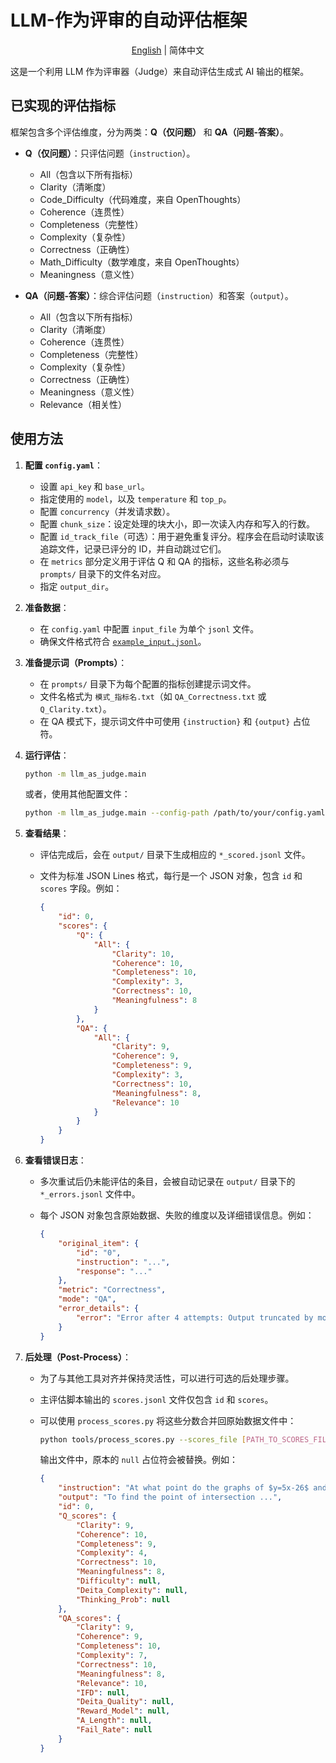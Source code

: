 # LLM-作为评审的自动评估框架

<p align="center">
  <a href="./README.md">English</a> | 简体中文
</p>

这是一个利用 LLM 作为评审器（Judge）来自动评估生成式 AI 输出的框架。

## 已实现的评估指标

框架包含多个评估维度，分为两类：**Q（仅问题）** 和 **QA（问题-答案）**。

- **Q（仅问题）**：只评估问题（`instruction`）。
  - All（包含以下所有指标）
  - Clarity（清晰度）
  - Code_Difficulty（代码难度，来自 OpenThoughts）
  - Coherence（连贯性）
  - Completeness（完整性）
  - Complexity（复杂性）
  - Correctness（正确性）
  - Math_Difficulty（数学难度，来自 OpenThoughts）
  - Meaningness（意义性）

- **QA（问题-答案）**：综合评估问题（`instruction`）和答案（`output`）。
  - All（包含以下所有指标）
  - Clarity（清晰度）
  - Coherence（连贯性）
  - Completeness（完整性）
  - Complexity（复杂性）
  - Correctness（正确性）
  - Meaningness（意义性）
  - Relevance（相关性）

## 使用方法

1. **配置 `config.yaml`**：
    - 设置 `api_key` 和 `base_url`。
    - 指定使用的 `model`，以及 `temperature` 和 `top_p`。
    - 配置 `concurrency`（并发请求数）。
    - 配置 `chunk_size`：设定处理的块大小，即一次读入内存和写入的行数。
    - 配置 `id_track_file`（可选）：用于避免重复评分。程序会在启动时读取该追踪文件，记录已评分的 ID，并自动跳过它们。
    - 在 `metrics` 部分定义用于评估 Q 和 QA 的指标，这些名称必须与 `prompts/` 目录下的文件名对应。
    - 指定 `output_dir`。

2. **准备数据**：
    - 在 `config.yaml` 中配置 `input_file` 为单个 `jsonl` 文件。
    - 确保文件格式符合 [`example_input.jsonl`](/data_scorer/data_process/example_input.jsonl)。

3. **准备提示词（Prompts）**：
    - 在 `prompts/` 目录下为每个配置的指标创建提示词文件。
    - 文件名格式为 `模式_指标名.txt`（如 `QA_Correctness.txt` 或 `Q_Clarity.txt`）。
    - 在 QA 模式下，提示词文件中可使用 `{instruction}` 和 `{output}` 占位符。

4. **运行评估**：

    ```bash
    python -m llm_as_judge.main
    ```

    或者，使用其他配置文件：

    ```bash
    python -m llm_as_judge.main --config-path /path/to/your/config.yaml
    ```

5. **查看结果**：
    - 评估完成后，会在 `output/` 目录下生成相应的 `*_scored.jsonl` 文件。
    - 文件为标准 JSON Lines 格式，每行是一个 JSON 对象，包含 `id` 和 `scores` 字段。例如：

        ```json
        {
            "id": 0,
            "scores": {
                "Q": {
                    "All": {
                        "Clarity": 10,
                        "Coherence": 10,
                        "Completeness": 10,
                        "Complexity": 3,
                        "Correctness": 10,
                        "Meaningfulness": 8
                    }
                },
                "QA": {
                    "All": {
                        "Clarity": 9,
                        "Coherence": 9,
                        "Completeness": 9,
                        "Complexity": 3,
                        "Correctness": 10,
                        "Meaningfulness": 8,
                        "Relevance": 10
                    }
                }
            }
        }
        ```

6. **查看错误日志**：
    - 多次重试后仍未能评估的条目，会被自动记录在 `output/` 目录下的 `*_errors.jsonl` 文件中。
    - 每个 JSON 对象包含原始数据、失败的维度以及详细错误信息。例如：

        ```json
        {
            "original_item": {
                "id": "0",
                "instruction": "...",
                "response": "..."
            },
            "metric": "Correctness",
            "mode": "QA",
            "error_details": {
                "error": "Error after 4 attempts: Output truncated by model (finish_reason='length')"
            }
        }
        ```

7. **后处理（Post-Process）**：
    - 为了与其他工具对齐并保持灵活性，可以进行可选的后处理步骤。
    - 主评估脚本输出的 `scores.jsonl` 文件仅包含 `id` 和 `scores`。
    - 可以使用 `process_scores.py` 将这些分数合并回原始数据文件中：

        ```bash
        python tools/process_scores.py --scores_file [PATH_TO_SCORES_FILE] --data_file [PATH_TO_DATA_FILE] --output_file [PATH_TO_OUTPUT_FILE]
        ```

        输出文件中，原本的 `null` 占位符会被替换。例如：

        ```json
        {
            "instruction": "At what point do the graphs of $y=5x-26$ and $y=-\\frac{3}{4}x+19$ intersect?",
            "output": "To find the point of intersection ...",
            "id": 0,
            "Q_scores": {
                "Clarity": 9,
                "Coherence": 10,
                "Completeness": 9,
                "Complexity": 4,
                "Correctness": 10,
                "Meaningfulness": 8,
                "Difficulty": null,
                "Deita_Complexity": null,
                "Thinking_Prob": null
            },
            "QA_scores": {
                "Clarity": 9,
                "Coherence": 9,
                "Completeness": 10,
                "Complexity": 7,
                "Correctness": 10,
                "Meaningfulness": 8,
                "Relevance": 10,
                "IFD": null,
                "Deita_Quality": null,
                "Reward_Model": null,
                "A_Length": null,
                "Fail_Rate": null
            }
        }
        ```
